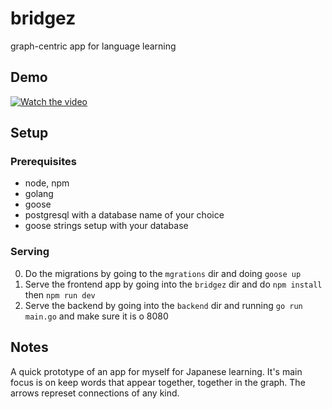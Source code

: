 # bridgez

graph-centric app for language learning

## Demo

[![Watch the video](https://raw.githubusercontent.com/mzguntalan/media_for_other_repo/refs/heads/main/bridgez/thumbnail.png)](https://raw.githubusercontent.com/mzguntalan/media_for_other_repo/refs/heads/main/bridgez/bridgez_demo.mov)

## Setup

### Prerequisites

- node, npm
- golang
- goose
- postgresql with a database name of your choice
- goose strings setup with your database

### Serving

0. Do the migrations by going to the `mgrations` dir and doing `goose up`
1. Serve the frontend app by going into the `bridgez` dir and do `npm install` then `npm run dev`
2. Serve the backend by going into the `backend` dir and running `go run main.go` and make sure it is o 8080

## Notes

A quick prototype of an app for myself for Japanese learning. It's main focus is on keep words that appear together, together in the graph. The arrows represet connections of any kind.
